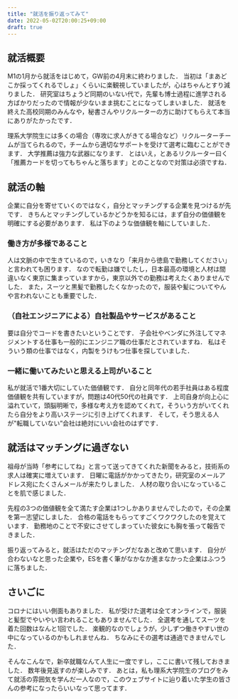 ```yaml
---
title: "就活を振り返ってみて"
date: 2022-05-02T20:00:25+09:00
draft: true
---
```


## 就活概要

M1の1月から就活をはじめて，GW前の4月末に終わりました．
当初は「まあどこか採ってくれるでしょ」くらいに楽観視していましたが，心はちゃんとすり減りました．
研究室はちょうど同期のいない代で，先輩も博士過程に進学される方ばかりだったので情報が少ないまま挑むことになってしまいました．
就活を終えた高校同期のみんなや，秘書さんやリクルーターの方に助けてもらえて本当にありがたかったです．

理系大学院生には多くの場合（専攻に求人がきてる場合など）リクルーターチームが当てられるので，チームから適切なサポートを受けて選考に臨むことができます．
大学推薦は強力な武器になります．
とはいえ，とあるリクルーター曰く「推薦カードを切ってもちゃんと落ちます」とのことなので対策は必須ですね．

## 就活の軸

企業に自分を寄せていくのではなく，自分とマッチングする企業を見つけるが先です．
きちんとマッチングしているかどうかを知るには，まず自分の価値観を明確にする必要があります．
私は下のような価値観を軸にしていました．

### 働き方が多様であること

人は文脈の中で生きているので，いきなり「来月から徳島で勤務してください」と言われても困ります．
なので転勤は嫌でしたし，日本最高の環境と人材は間違いなく東京に集まっていますから，東京以外での勤務は考えたくありませんでした．
また，スーツと黒髪で勤務したくなかったので，服装や髪についてやんや言われないことも重要でした．

### （自社エンジニアによる）自社製品やサービスがあること

要は自分でコードを書きたいということです．
子会社やベンダに外注してマネジメントする仕事も一般的にエンジニア職の仕事だとされていますね．
私はそういう類の仕事ではなく，内製をうけもつ仕事を探していました．

### 一緒に働いてみたいと思える上司がいること

私が就活で1番大切にしていた価値観です．
自分と同年代の若手社員はある程度価値観を共有していますが，問題は40代50代の社員です．
上司自身が向上心に溢れていて，頭脳明晰で，多様な考え方を認めてくれて，そういう方がいてくれたら自分をより高いステージに引き上げてくれます．
そして，そう思える人が"転職していない”会社は絶対にいい会社のはずです．

## 就活はマッチングに過ぎない

祖母が当時「参考にしてね」と言って送ってきてくれた新聞をみると，技術系の求人は確実に増えています．
日曜に電話がかかってきたり，研究室のメールアドレス宛にたくさんメールが来たりしました．
人材の取り合いになっていることを肌で感じました．

先程の3つの価値観を全て満たす企業は1つしかありませんでしたので，その企業を第一志望にしました．
合格の電話をもらってすごくワクワクしたのを覚えています．
勤務地のことで不安にさせてしまっていた彼女にも胸を張って報告できました．

振り返ってみると，就活はただのマッチングだなあと改めて思います．
自分が合わないなと思った企業や，ESを書く筆がなかなか進まなかった企業はふつうに落ちました．

## さいごに

コロナにはいい側面もありました．
私が受けた選考は全てオンラインで，服装と髪型でやいやい言われることもありませんでした．
全選考を通してスーツを着た回数はなんと1回でした．
楽観的なのでしょうが，少しずつ働きやすい世の中になっているのかもしれませんね．
ちなみにその選考は通過できませんでした．

そんなこんなで，新卒就職なんて人生に一度ですし，ここに書いて残しておきました．
数年後見返すのが楽しみです．
あとは，私も理系大学院生のブログをみて就活の雰囲気を学んだ一人なので，このウェブサイトに辿り着いた学生の皆さんの参考になったらいいなって思ってます．
